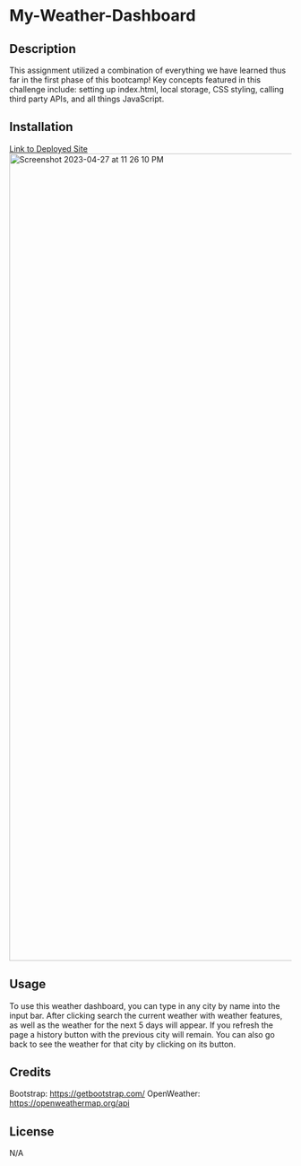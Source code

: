 # My-Weather-Dashboard

## Description

This assignment utilized a combination of everything we have learned thus far in the first phase of this bootcamp! Key concepts featured in this challenge include: setting up index.html, local storage, CSS styling, calling third party APIs, and all things JavaScript. 

## Installation

[Link to Deployed Site](https://aipuameh.github.io/my-weather-dashboard/)
<img width="1439" alt="Screenshot 2023-04-27 at 11 26 10 PM" src="https://user-images.githubusercontent.com/110988589/235047408-4a2157f1-0b69-4284-ba4c-3e0300c144cd.png">

## Usage

To use this weather dashboard, you can type in any city by name into the input bar. After clicking search the current weather with weather features, as well as the weather for the next 5 days will appear. If you refresh the page a history button with the previous city will remain. You can also go back to see the weather for that city by clicking on its button.  

## Credits

Bootstrap: https://getbootstrap.com/
OpenWeather: https://openweathermap.org/api

## License

N/A
